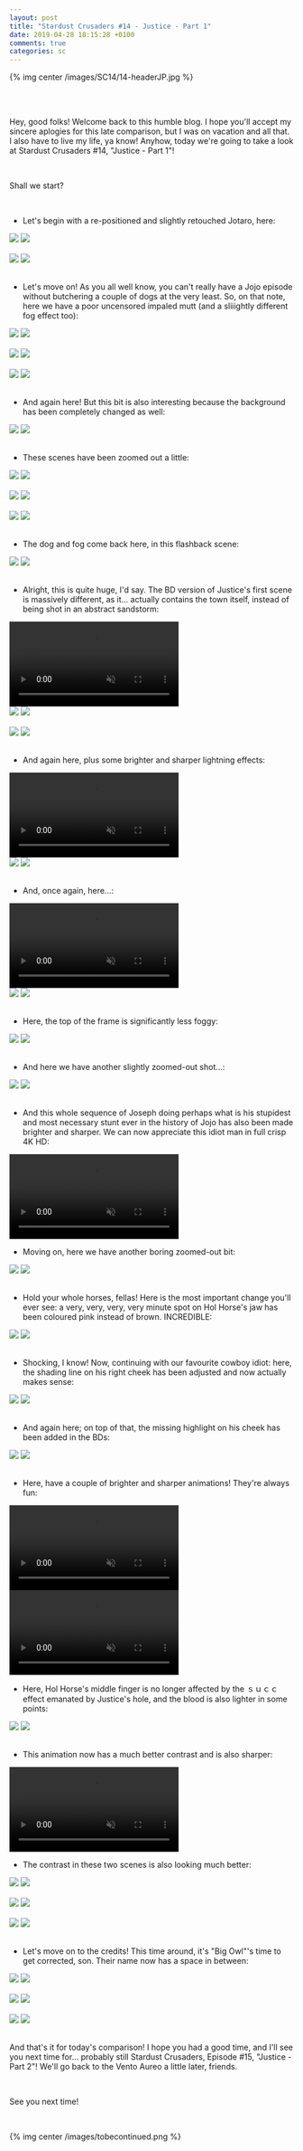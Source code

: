 ```yaml
---
layout: post
title: "Stardust Crusaders #14 - Justice - Part 1"
date: 2019-04-28 18:15:28 +0100
comments: true
categories: sc
---
```


{% img center /images/SC14/14-headerJP.jpg %}
<!-- more -->

<br>
<br>

Hey, good folks! Welcome back to this humble blog. I hope you'll accept my sincere aplogies for this late comparison, but I was on vacation and all that. I also have to live my life, ya know! Anyhow, today we're going to take a look at Stardust Crusaders #14, "Justice - Part 1"!

<br>

Shall we start?

<br>

- Let's begin with a re-positioned and slightly retouched Jotaro, here:

<div id="container1" class="twentytwenty-container">
 <img src="./../images/SC14/tv-02450.jpg" />
 <img src="./../images/SC14/bd-02450.jpg" />
</div>

<br>

<div id="container1" class="twentytwenty-container">
 <img src="./../images/SC14/tv-02515.jpg" />
 <img src="./../images/SC14/bd-02515.jpg" />
</div>

<br>

- Let's move on! As you all well know, you can't really have a Jojo episode without butchering a couple of dogs at the very least. So, on that note, here we have a poor uncensored impaled mutt (and a sliiightly different fog effect too):

<div id="container1" class="twentytwenty-container">
 <img src="./../images/SC14/tv-06520.jpg" />
 <img src="./../images/SC14/bd-06520.jpg" />
</div>

<br>

<div id="container1" class="twentytwenty-container">
 <img src="./../images/SC14/tv-06558.jpg" />
 <img src="./../images/SC14/bd-06558.jpg" />
</div>

<br>

<div id="container1" class="twentytwenty-container">
 <img src="./../images/SC14/tv-06559.jpg" />
 <img src="./../images/SC14/bd-06559.jpg" />
</div>

<br>

- And again here! But this bit is also interesting because the background has been completely changed as well:

<div id="container1" class="twentytwenty-container">
 <img src="./../images/SC14/tv-06580.jpg" />
 <img src="./../images/SC14/bd-06580.jpg" />
</div>

<br>

- These scenes have been zoomed out a little:

<div id="container1" class="twentytwenty-container">
 <img src="./../images/SC14/tv-09450.jpg" />
 <img src="./../images/SC14/bd-09450.jpg" />
</div>

<br>

<div id="container1" class="twentytwenty-container">
 <img src="./../images/SC14/tv-09610.jpg" />
 <img src="./../images/SC14/bd-09610.jpg" />
</div>

<br>

<div id="container1" class="twentytwenty-container">
 <img src="./../images/SC14/tv-12515.jpg" />
 <img src="./../images/SC14/bd-12515.jpg" />
</div>

<br>

- The dog and fog come back here, in this flashback scene:

<div id="container1" class="twentytwenty-container">
 <img src="./../images/SC14/tv-13700.jpg" />
 <img src="./../images/SC14/bd-13700.jpg" />
</div>

<br>

- Alright, this is quite huge, I'd say. The BD version of Justice's first scene is massively different, as it... actually contains the town itself, instead of being shot in an abstract sandstorm:

<video class='center' muted nocontrols autoplay playsinline loop preload='auto'>
  <source src="./../videos/SC14/01 - justice 1.webm" type='video/webm; codecs="vp8, vorbis"'>
  <source src="./../videos/SC14/01 - justice 1.mp4" type='video/mp4; codecs=avc1.42E01E,mp4a.40.2'>
</video>

<div id="container1" class="twentytwenty-container">
 <img src="./../images/SC14/tv-14075.jpg" />
 <img src="./../images/SC14/bd-14075.jpg" />
</div>

<br>

<div id="container1" class="twentytwenty-container">
 <img src="./../images/SC14/tv-14085.jpg" />
 <img src="./../images/SC14/bd-14085.jpg" />
</div>

<br>

- And again here, plus some brighter and sharper lightning effects:

<video class='center' muted nocontrols autoplay playsinline loop preload='auto'>
  <source src="./../videos/SC14/02 - justice 2.webm" type='video/webm; codecs="vp8, vorbis"'>
  <source src="./../videos/SC14/02 - justice 2.mp4" type='video/mp4; codecs=avc1.42E01E,mp4a.40.2'>
</video>

<div id="container1" class="twentytwenty-container">
 <img src="./../images/SC14/tv-14220.jpg" />
 <img src="./../images/SC14/bd-14220.jpg" />
</div>

<br>

- And, once again, here...:

<video class='center' muted nocontrols autoplay playsinline loop preload='auto'>
  <source src="./../videos/SC14/03 - justice 3.webm" type='video/webm; codecs="vp8, vorbis"'>
  <source src="./../videos/SC14/03 - justice 3.mp4" type='video/mp4; codecs=avc1.42E01E,mp4a.40.2'>
</video>

<div id="container1" class="twentytwenty-container">
 <img src="./../images/SC14/tv-14385.jpg" />
 <img src="./../images/SC14/bd-14385.jpg" />
</div>

<br>

- Here, the top of the frame is significantly less foggy:

<div id="container1" class="twentytwenty-container">
 <img src="./../images/SC14/tv-14555.jpg" />
 <img src="./../images/SC14/bd-14555.jpg" />
</div>

<br>

- And here we have another slightly zoomed-out shot...:

<div id="container1" class="twentytwenty-container">
 <img src="./../images/SC14/tv-16660.jpg" />
 <img src="./../images/SC14/bd-16660.jpg" />
</div>

<br>

- And this whole sequence of Joseph doing perhaps what is his stupidest and most necessary stunt ever in the history of Jojo has also been made brighter and sharper. We can now appreciate this idiot man in full crisp 4K HD:

<video class='center' muted nocontrols autoplay playsinline loop preload='auto'>
  <source src="./../videos/SC14/04 - idiot joseph.webm" type='video/webm; codecs="vp8, vorbis"'>
  <source src="./../videos/SC14/04 - idiot joseph.mp4" type='video/mp4; codecs=avc1.42E01E,mp4a.40.2'>
</video>

- Moving on, here we have another boring zoomed-out bit:

<div id="container1" class="twentytwenty-container">
 <img src="./../images/SC14/tv-19510.jpg" />
 <img src="./../images/SC14/bd-19510.jpg" />
</div>

<br>

- Hold your whole horses, fellas! Here is the most important change you'll ever see: a very, very, very, very minute spot on Hol Horse's jaw has been coloured pink instead of brown. INCREDIBLE:

<div id="container1" class="twentytwenty-container">
 <img src="./../images/SC14/tv-25205.jpg" />
 <img src="./../images/SC14/bd-25205.jpg" />
</div>

<br>

- Shocking, I know! Now, continuing with our favourite cowboy idiot: here, the shading line on his right cheek has been adjusted and now actually makes sense:

<div id="container1" class="twentytwenty-container">
 <img src="./../images/SC14/tv-26520.jpg" />
 <img src="./../images/SC14/bd-26520.jpg" />
</div>

<br>

- And again here; on top of that, the missing highlight on his cheek has been added in the BDs:

<div id="container1" class="twentytwenty-container">
 <img src="./../images/SC14/tv-26635.jpg" />
 <img src="./../images/SC14/bd-26635.jpg" />
</div>

<br>

- Here, have a couple of brighter and sharper animations! They're always fun:

<video class='center' muted nocontrols autoplay playsinline loop preload='auto'>
  <source src="./../videos/SC14/05 - scissor sisters.webm" type='video/webm; codecs="vp8, vorbis"'>
  <source src="./../videos/SC14/05 - scissor sisters.mp4" type='video/mp4; codecs=avc1.42E01E,mp4a.40.2'>
</video>

<video class='center' muted nocontrols autoplay playsinline loop preload='auto'>
  <source src="./../videos/SC14/06 - scissor sisters 2.webm" type='video/webm; codecs="vp8, vorbis"'>
  <source src="./../videos/SC14/06 - scissor sisters 2.mp4" type='video/mp4; codecs=avc1.42E01E,mp4a.40.2'>
</video>

- Here, Hol Horse's middle finger is no longer affected by the ｓｕｃｃ effect emanated by Justice's hole, and the blood is also lighter in some points:

<div id="container1" class="twentytwenty-container">
 <img src="./../images/SC14/tv-28930.jpg" />
 <img src="./../images/SC14/bd-28930.jpg" />
</div>

<br>

- This animation now has a much better contrast and is also sharper:

<video class='center' muted nocontrols autoplay playsinline loop preload='auto'>
  <source src="./../videos/SC14/07 - hol horse 1.webm" type='video/webm; codecs="vp8, vorbis"'>
  <source src="./../videos/SC14/07 - hol horse 1.mp4" type='video/mp4; codecs=avc1.42E01E,mp4a.40.2'>
</video>

- The contrast in these two scenes is also looking much better:

<div id="container1" class="twentytwenty-container">
 <img src="./../images/SC14/tv-30295.jpg" />
 <img src="./../images/SC14/bd-30295.jpg" />
</div>

<br>

<div id="container1" class="twentytwenty-container">
 <img src="./../images/SC14/tv-30316.jpg" />
 <img src="./../images/SC14/bd-30316.jpg" />
</div>

<br>

<div id="container1" class="twentytwenty-container">
 <img src="./../images/SC14/tv-30419.jpg" />
 <img src="./../images/SC14/bd-30419.jpg" />
</div>

<br>

- Let's move on to the credits! This time around, it's "Big Owl"'s time to get corrected, son. Their name now has a space in between:

<div id="container1" class="twentytwenty-container">
 <img src="./../images/SC14/tv-32200.jpg" />
 <img src="./../images/SC14/bd-32200.jpg" />
</div>

<br>

<div id="container1" class="twentytwenty-container">
 <img src="./../images/SC14/tv-32335.jpg" />
 <img src="./../images/SC14/bd-32335.jpg" />
</div>

<br>

<div id="container1" class="twentytwenty-container">
 <img src="./../images/SC14/tv-32450.jpg" />
 <img src="./../images/SC14/bd-32450.jpg" />
</div>

<br>

And that's it for today's comparison! I hope you had a good time, and I'll see you next time for... probably still Stardust Crusaders, Episode #15, "Justice - Part 2"! We'll go back to the Vento Aureo a little later, friends.

<br>

See you next time!

<br>

{% img center /images/tobecontinued.png %}